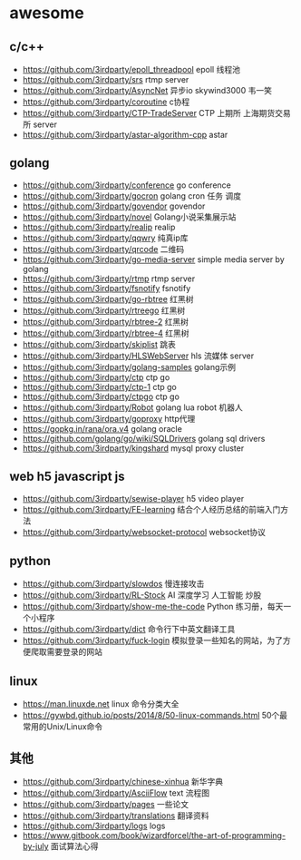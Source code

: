 # awesome

## c/c++
- https://github.com/3irdparty/epoll_threadpool epoll 线程池
- https://github.com/3irdparty/srs rtmp server
- https://github.com/3irdparty/AsyncNet 异步io skywind3000 韦一笑
- https://github.com/3irdparty/coroutine c协程
- https://github.com/3irdparty/CTP-TradeServer CTP 上期所 上海期货交易所 server
- https://github.com/3irdparty/astar-algorithm-cpp astar

## golang
- https://github.com/3irdparty/conference go conference
- https://github.com/3irdparty/gocron golang cron 任务 调度
- https://github.com/3irdparty/govendor govendor
- https://github.com/3irdparty/novel Golang小说采集展示站
- https://github.com/3irdparty/realip realip
- https://github.com/3irdparty/qqwry 纯真ip库
- https://github.com/3irdparty/qrcode 二维码
- https://github.com/3irdparty/go-media-server simple media server by golang
- https://github.com/3irdparty/rtmp rtmp server
- https://github.com/3irdparty/fsnotify fsnotify
- https://github.com/3irdparty/go-rbtree 红黑树
- https://github.com/3irdparty/rtreego 红黑树
- https://github.com/3irdparty/rbtree-2 红黑树
- https://github.com/3irdparty/rbtree-4 红黑树
- https://github.com/3irdparty/skiplist 跳表
- https://github.com/3irdparty/HLSWebServer hls 流媒体 server
- https://github.com/3irdparty/golang-samples golang示例
- https://github.com/3irdparty/ctp ctp go
- https://github.com/3irdparty/ctp-1 ctp go
- https://github.com/3irdparty/ctpgo ctp go
- https://github.com/3irdparty/Robot golang lua robot 机器人
- https://github.com/3irdparty/goproxy http代理
- https://gopkg.in/rana/ora.v4 golang oracle
- https://github.com/golang/go/wiki/SQLDrivers golang sql drivers
- https://github.com/3irdparty/kingshard mysql proxy cluster

## web h5 javascript js
- https://github.com/3irdparty/sewise-player h5 video player
- https://github.com/3irdparty/FE-learning 结合个人经历总结的前端入门方法
- https://github.com/3irdparty/websocket-protocol websocket协议

## python
- https://github.com/3irdparty/slowdos 慢连接攻击
- https://github.com/3irdparty/RL-Stock AI 深度学习 人工智能 炒股
- https://github.com/3irdparty/show-me-the-code Python 练习册，每天一个小程序
- https://github.com/3irdparty/dict 命令行下中英文翻译工具
- https://github.com/3irdparty/fuck-login 模拟登录一些知名的网站，为了方便爬取需要登录的网站

## linux
- https://man.linuxde.net linux 命令分类大全
- https://gywbd.github.io/posts/2014/8/50-linux-commands.html 50个最常用的Unix/Linux命令

## 其他
- https://github.com/3irdparty/chinese-xinhua 新华字典
- https://github.com/3irdparty/AsciiFlow text 流程图
- https://github.com/3irdparty/pages 一些论文
- https://github.com/3irdparty/translations 翻译资料
- https://github.com/3irdparty/logs logs
- https://www.gitbook.com/book/wizardforcel/the-art-of-programming-by-july 面试算法心得
